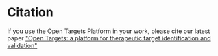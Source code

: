 # Citation

If you use the Open Targets Platform in your work, please cite our latest paper ["Open Targets: a platform for therapeutic target identification and validation"](http://nar.oxfordjournals.org/content/early/2016/11/29/nar.gkw1055.full)

